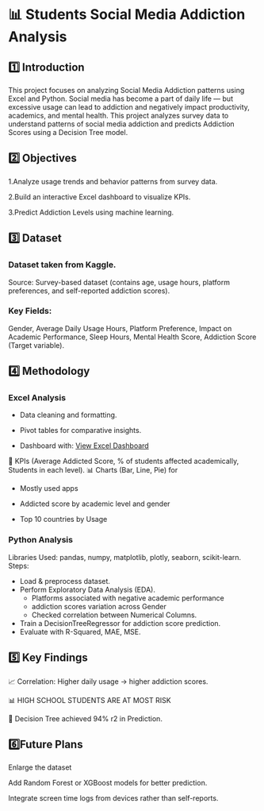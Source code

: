 # 📊 Students Social Media Addiction Analysis

## 1️⃣ Introduction

This project focuses on analyzing Social Media Addiction patterns using Excel and Python.
Social media has become a part of daily life — but excessive usage can lead to addiction and negatively impact productivity, academics, and mental health.
This project analyzes survey data to understand patterns of social media addiction and predicts Addiction Scores using a Decision Tree model.

## 2️⃣ Objectives

1.Analyze usage trends and behavior patterns from survey data.

2.Build an interactive Excel dashboard to visualize KPIs.

3.Predict Addiction Levels using machine learning.

## 3️⃣ Dataset

### Dataset taken from Kaggle.
Source: Survey-based dataset (contains age, usage hours, platform preferences, and self-reported addiction scores).
### Key Fields:
Gender,
Average Daily Usage Hours,
Platform Preference,
Impact on Academic Performance,
Sleep Hours,
Mental Health Score,
Addiction Score (Target variable).

## 4️⃣ Methodology

### Excel Analysis
- Data cleaning and formatting.
  
- Pivot tables for comparative insights.
  
- Dashboard with: [View Excel Dashboard](https://github.com/Ambika3003/Social_Media_Addiction_Analysis/blob/main/images/social_media_addiction_dashboard1.png)

📌 KPIs (Average Addicted Score, % of students affected academically, Students in each level).
📊 Charts (Bar, Line, Pie) for
- Mostly used apps
  
- Addicted score by academic level and gender
  
- Top 10 countries by Usage

### Python Analysis
Libraries Used: pandas, numpy, matplotlib, plotly, seaborn, scikit-learn.
Steps:
- Load & preprocess dataset.
- Perform Exploratory Data Analysis (EDA).
  - Platforms associated with negative academic performance
  - addiction scores variation across Gender
  - Checked correlation between Numerical Columns.
- Train a DecisionTreeRegressor for addiction score prediction.
- Evaluate with R-Squared, MAE, MSE.


## 5️⃣ Key Findings

📈 Correlation: Higher daily usage → higher addiction scores.

📊 HIGH SCHOOL STUDENTS ARE AT MOST RISK

🎯 Decision Tree achieved 94% r2 in Prediction.


## 6️⃣Future Plans

Enlarge the dataset

Add Random Forest or XGBoost models for better prediction.

Integrate screen time logs from devices rather than self-reports.
